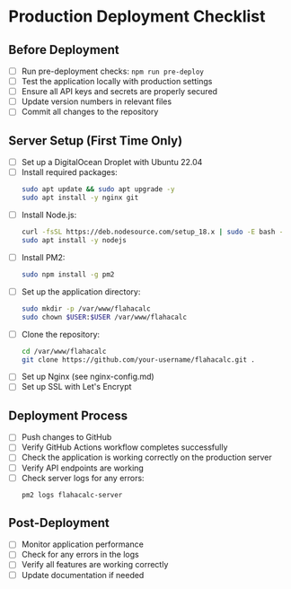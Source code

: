 # Production Deployment Checklist

## Before Deployment

- [ ] Run pre-deployment checks: `npm run pre-deploy`
- [ ] Test the application locally with production settings
- [ ] Ensure all API keys and secrets are properly secured
- [ ] Update version numbers in relevant files
- [ ] Commit all changes to the repository

## Server Setup (First Time Only)

- [ ] Set up a DigitalOcean Droplet with Ubuntu 22.04
- [ ] Install required packages:
  ```bash
  sudo apt update && sudo apt upgrade -y
  sudo apt install -y nginx git
  ```
- [ ] Install Node.js:
  ```bash
  curl -fsSL https://deb.nodesource.com/setup_18.x | sudo -E bash -
  sudo apt install -y nodejs
  ```
- [ ] Install PM2:
  ```bash
  sudo npm install -g pm2
  ```
- [ ] Set up the application directory:
  ```bash
  sudo mkdir -p /var/www/flahacalc
  sudo chown $USER:$USER /var/www/flahacalc
  ```
- [ ] Clone the repository:
  ```bash
  cd /var/www/flahacalc
  git clone https://github.com/your-username/flahacalc.git .
  ```
- [ ] Set up Nginx (see nginx-config.md)
- [ ] Set up SSL with Let's Encrypt

## Deployment Process

- [ ] Push changes to GitHub
- [ ] Verify GitHub Actions workflow completes successfully
- [ ] Check the application is working correctly on the production server
- [ ] Verify API endpoints are working
- [ ] Check server logs for any errors:
  ```bash
  pm2 logs flahacalc-server
  ```

## Post-Deployment

- [ ] Monitor application performance
- [ ] Check for any errors in the logs
- [ ] Verify all features are working correctly
- [ ] Update documentation if needed
